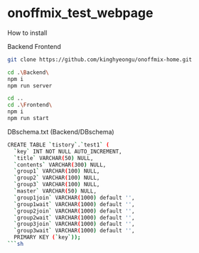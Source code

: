 # onoffmix_test_webpage

How to install

Backend
Frontend

```sh
git clone https://github.com/kinghyeongu/onoffmix-home.git

cd .\Backend\
npm i
npm run server
```

```sh
cd ..
cd .\Frontend\
npm i
npm run start
```


DBschema.txt (Backend/DBschema)
```sh
CREATE TABLE `tistory`.`test1` (
  `key` INT NOT NULL AUTO_INCREMENT,
  `title` VARCHAR(50) NULL,
  `contents` VARCHAR(300) NULL,
  `group1` VARCHAR(100) NULL,
  `group2` VARCHAR(100) NULL,  
  `group3` VARCHAR(100) NULL,  
  `master` VARCHAR(50) NULL,
  `group1join` VARCHAR(1000) default '',
  `group1wait` VARCHAR(1000) default '',
  `group2join` VARCHAR(1000) default '',
  `group2wait` VARCHAR(1000) default '',
  `group3join` VARCHAR(1000) default '',
  `group3wait` VARCHAR(1000) default '',
  PRIMARY KEY (`key`));
```sh
